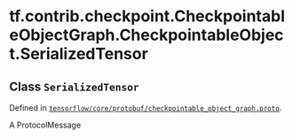 <div itemscope itemtype="http://developers.google.com/ReferenceObject">
<meta itemprop="name" content="tf.contrib.checkpoint.CheckpointableObjectGraph.CheckpointableObject.SerializedTensor" />
<meta itemprop="path" content="Stable" />
</div>

# tf.contrib.checkpoint.CheckpointableObjectGraph.CheckpointableObject.SerializedTensor

## Class `SerializedTensor`





Defined in [`tensorflow/core/protobuf/checkpointable_object_graph.proto`](/code/stable/tensorflow/core/protobuf/checkpointable_object_graph.proto).

A ProtocolMessage

